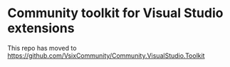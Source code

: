 # Community toolkit for Visual Studio extensions

This repo has moved to https://github.com/VsixCommunity/Community.VisualStudio.Toolkit
